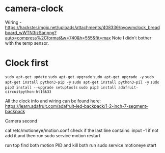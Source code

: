 # camera-clock

Wiring - https://hackster.imgix.net/uploads/attachments/408336/pyowmclock_breadboard_wWTN3jzSar.png?auto=compress%2Cformat&w=740&h=555&fit=max Note I didn't bother with the temp sensor.

# Clock first
  `sudo apt-get update`
  `sudo apt-get upgrade`
  `sudo apt-get upgrade -y`
  `sudo apt-get install python3-pip -y`
  `sudo apt-get install python3-pil -y`
  `sudo pip3 install --upgrade setuptools`
  `sudo pip3 install adafruit-circuitpython-ht16k33`

All the clock info and wiring can be found here: https://learn.adafruit.com/adafruit-led-backpack/1-2-inch-7-segment-backpack 

Camera second

cat /etc/motioneye/motion.conf
check if the last line contains: input -1 if not add it and then run
sudo service motion restart

run top
find both motion PID and kill both
run sudo service motioneye start
